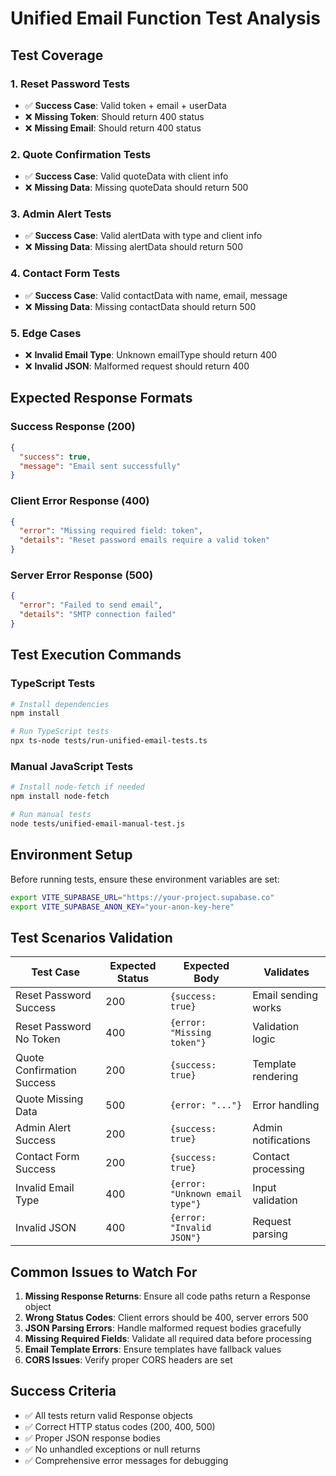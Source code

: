 # Unified Email Function Test Analysis

## Test Coverage

### 1. Reset Password Tests
- ✅ **Success Case**: Valid token + email + userData
- ❌ **Missing Token**: Should return 400 status
- ❌ **Missing Email**: Should return 400 status

### 2. Quote Confirmation Tests
- ✅ **Success Case**: Valid quoteData with client info
- ❌ **Missing Data**: Missing quoteData should return 500

### 3. Admin Alert Tests
- ✅ **Success Case**: Valid alertData with type and client info
- ❌ **Missing Data**: Missing alertData should return 500

### 4. Contact Form Tests
- ✅ **Success Case**: Valid contactData with name, email, message
- ❌ **Missing Data**: Missing contactData should return 500

### 5. Edge Cases
- ❌ **Invalid Email Type**: Unknown emailType should return 400
- ❌ **Invalid JSON**: Malformed request should return 400

## Expected Response Formats

### Success Response (200)
```json
{
  "success": true,
  "message": "Email sent successfully"
}
```

### Client Error Response (400)
```json
{
  "error": "Missing required field: token",
  "details": "Reset password emails require a valid token"
}
```

### Server Error Response (500)
```json
{
  "error": "Failed to send email",
  "details": "SMTP connection failed"
}
```

## Test Execution Commands

### TypeScript Tests
```bash
# Install dependencies
npm install

# Run TypeScript tests
npx ts-node tests/run-unified-email-tests.ts
```

### Manual JavaScript Tests
```bash
# Install node-fetch if needed
npm install node-fetch

# Run manual tests
node tests/unified-email-manual-test.js
```

## Environment Setup

Before running tests, ensure these environment variables are set:

```bash
export VITE_SUPABASE_URL="https://your-project.supabase.co"
export VITE_SUPABASE_ANON_KEY="your-anon-key-here"
```

## Test Scenarios Validation

| Test Case | Expected Status | Expected Body | Validates |
|-----------|----------------|---------------|-----------|
| Reset Password Success | 200 | `{success: true}` | Email sending works |
| Reset Password No Token | 400 | `{error: "Missing token"}` | Validation logic |
| Quote Confirmation Success | 200 | `{success: true}` | Template rendering |
| Quote Missing Data | 500 | `{error: "..."}` | Error handling |
| Admin Alert Success | 200 | `{success: true}` | Admin notifications |
| Contact Form Success | 200 | `{success: true}` | Contact processing |
| Invalid Email Type | 400 | `{error: "Unknown email type"}` | Input validation |
| Invalid JSON | 400 | `{error: "Invalid JSON"}` | Request parsing |

## Common Issues to Watch For

1. **Missing Response Returns**: Ensure all code paths return a Response object
2. **Wrong Status Codes**: Client errors should be 400, server errors 500
3. **JSON Parsing Errors**: Handle malformed request bodies gracefully
4. **Missing Required Fields**: Validate all required data before processing
5. **Email Template Errors**: Ensure templates have fallback values
6. **CORS Issues**: Verify proper CORS headers are set

## Success Criteria

- ✅ All tests return valid Response objects
- ✅ Correct HTTP status codes (200, 400, 500)
- ✅ Proper JSON response bodies
- ✅ No unhandled exceptions or null returns
- ✅ Comprehensive error messages for debugging